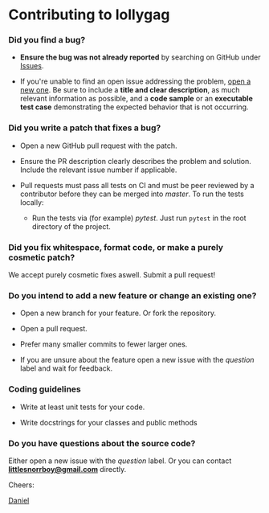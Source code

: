 # Contributing to lollygag

### Did you find a bug?

* **Ensure the bug was not already reported** by searching on GitHub under [Issues](https://github.com/snorrwe/lollygag/issues).

* If you're unable to find an open issue addressing the problem, [open a new one](https://github.com/snorrwe/lollygag/issues/new). Be sure to include a **title and clear description**, as much relevant information as possible, and a **code sample** or an **executable test case** demonstrating the expected behavior that is not occurring.

### Did you write a patch that fixes a bug?

* Open a new GitHub pull request with the patch.

* Ensure the PR description clearly describes the problem and solution. Include the relevant issue number if applicable.

* Pull requests must pass all tests on CI and must be peer reviewed by a contributor before they can be merged into _master_. To run the tests locally:
    * Run the tests via (for example) _pytest_. Just run `pytest` in the root directory of the project.
    
### Did you fix whitespace, format code, or make a purely cosmetic patch?

We accept purely cosmetic fixes aswell. Submit a pull request!

### Do you intend to add a new feature or change an existing one?

* Open a new branch for your feature. Or fork the repository.

* Open a pull request.

* Prefer many smaller commits to fewer larger ones.

* If you are unsure about the feature open a new issue with the _question_ label and wait for feedback.

### Coding guidelines


* Write at least unit tests for your code.

* Write docstrings for your classes and public methods

### Do you have questions about the source code?

Either open a new issue with the _question_ label. Or you can contact **littlesnorrboy@gmail.com** directly.

Cheers:

[Daniel](https://github.com/snorrwe)
